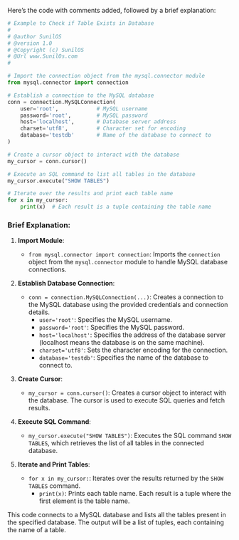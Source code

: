 Here’s the code with comments added, followed by a brief explanation:

```python
# Example to Check if Table Exists in Database
#
# @author SunilOS  
# @version 1.0
# @Copyright (c) SunilOS  
# @Url www.SunilOs.com
# 

# Import the connection object from the mysql.connector module
from mysql.connector import connection

# Establish a connection to the MySQL database
conn = connection.MySQLConnection(
    user='root',            # MySQL username
    password='root',        # MySQL password
    host='localhost',       # Database server address
    charset='utf8',         # Character set for encoding
    database='testdb'       # Name of the database to connect to
)

# Create a cursor object to interact with the database
my_cursor = conn.cursor()  

# Execute an SQL command to list all tables in the database
my_cursor.execute("SHOW TABLES")

# Iterate over the results and print each table name
for x in my_cursor:
    print(x)  # Each result is a tuple containing the table name
```

### Brief Explanation:

1. **Import Module**:
   - `from mysql.connector import connection`: Imports the `connection` object from the `mysql.connector` module to handle MySQL database connections.

2. **Establish Database Connection**:
   - `conn = connection.MySQLConnection(...)`: Creates a connection to the MySQL database using the provided credentials and connection details.
     - `user='root'`: Specifies the MySQL username.
     - `password='root'`: Specifies the MySQL password.
     - `host='localhost'`: Specifies the address of the database server (localhost means the database is on the same machine).
     - `charset='utf8'`: Sets the character encoding for the connection.
     - `database='testdb'`: Specifies the name of the database to connect to.

3. **Create Cursor**:
   - `my_cursor = conn.cursor()`: Creates a cursor object to interact with the database. The cursor is used to execute SQL queries and fetch results.

4. **Execute SQL Command**:
   - `my_cursor.execute("SHOW TABLES")`: Executes the SQL command `SHOW TABLES`, which retrieves the list of all tables in the connected database.

5. **Iterate and Print Tables**:
   - `for x in my_cursor:`: Iterates over the results returned by the `SHOW TABLES` command.
     - `print(x)`: Prints each table name. Each result is a tuple where the first element is the table name.

This code connects to a MySQL database and lists all the tables present in the specified database. The output will be a list of tuples, each containing the name of a table.
